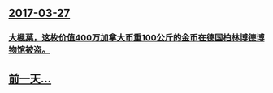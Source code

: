## [2017-03-27](/zh/news/2017/03/27/index.md)

### [大楓葉，这枚价值400万加拿大币重100公斤的金币在德国柏林博德博物馆被盗。 ](/zh/news/2017/03/27/大楓葉-这枚价值400万加拿大币重100公斤的金币在德国柏林博德博物馆被盗.md)
## [前一天...](/zh/news/2017/03/26/index.md)

